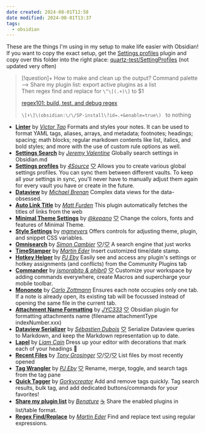 ```yaml
---
date created: 2024-08-01T12:58
date modified: 2024-08-01T13:37
tags:
  - obsidian
---
```


These are the things I'm using in my setup to make life easier with Obsidian! If you want to copy the exact setup, get the [Settings profiles](https://obsidian.md/plugins?id=settings-profiles) plugin and copy over this folder into the right place: [quartz-test/SettingProfiles](https://github.com/fanteastick/quartz-test/tree/v4/SettingProfiles/) (not updated very often)

> [!question]+ How to make and clean up the output?
> Command palette --> Share my plugin list: export active plugins as a list  
> Then regex find and replace for `\^\[(.+)\]` to $1
> 
> [regex101: build, test, and debug regex](https://regex101.com/) 
> 
> `\[⬇️\]\(obsidian:\/\/SP-install\?id=.+&enable=true\) ` to nothing

-  [**Linter**](https://obsidian.md/plugins?id=obsidian-linter) by [*Victor Tao*](https://github.com/platers) Formats and styles your notes. It can be used to format YAML tags, aliases, arrays, and metadata; footnotes; headings; spacing; math blocks; regular markdown contents like list, italics, and bold styles; and more with the use of custom rule options as well.
-  [**Settings Search**](https://obsidian.md/plugins?id=settings-search) by [*Jeremy Valentine*](https://github.com/valentine195) Globally search settings in Obsidian.md
-  [**Settings profiles**](https://obsidian.md/plugins?id=settings-profiles) by [*4Source*](https://github.com/4Source) [♡](https://www.buymeacoffee.com/4Source) Allows you to create various global settings profiles. You can sync them between different vaults. To keep all your settings in sync, you'll never have to manually adjust them again for every vault you have or create in the future.
-  [**Dataview**](https://obsidian.md/plugins?id=dataview) by [*Michael Brenan*](https://github.com/blacksmithgu) Complex data views for the data-obsessed.
-  [**Auto Link Title**](https://obsidian.md/plugins?id=obsidian-auto-link-title) by [*Matt Furden*](https://github.com/zolrath) This plugin automatically fetches the titles of links from the web
-  [**Minimal Theme Settings**](https://obsidian.md/plugins?id=obsidian-minimal-settings) by [*@kepano*](https://www.twitter.com/kepano) [♡](https://www.buymeacoffee.com/kepano) Change the colors, fonts and features of Minimal Theme.
-  [**Style Settings**](https://obsidian.md/plugins?id=obsidian-style-settings) by [*mgmeyers*](https://github.com/mgmeyers/obsidian-style-settings) Offers controls for adjusting theme, plugin, and snippet CSS variables.
-  [**Omnisearch**](https://obsidian.md/plugins?id=omnisearch) by [*Simon Cambier*](https://github.com/scambier/obsidian-omnisearch) [♡](https://github.com/sponsors/scambier)/[♡](https://ko-fi.com/scambier) A search engine that just works
-  [**TimeStamper**](https://obsidian.md/plugins?id=obsidian-timestamper) by [*Martin Eder*](https://www.gruware.org) Insert customized time/date stamp.
-  [**Hotkey Helper**](https://obsidian.md/plugins?id=hotkey-helper) by [*PJ Eby*](https://github.com/pjeby) Easily see and access any plugin's settings or hotkey assignments (and conflicts) from the Community Plugins tab
-  [**Commander**](https://obsidian.md/plugins?id=cmdr) by [*jsmorabito & phibr0*](https://github.com/phibr0) [♡](https://ko-fi.com/phibr0) Customize your workspace by adding commands everywhere, create Macros and supercharge your mobile toolbar.
-  [**Mononote**](https://obsidian.md/plugins?id=mononote) by [*Carlo Zottmann*](https://github.com/czottmann) Ensures each note occupies only one tab. If a note is already open, its existing tab will be focussed instead of opening the same file in the current tab.
-  [**Attachment Name Formatting**](https://obsidian.md/plugins?id=obsidian-attachment-name-formatting) by [*JYC333*](https://github.com/JYC333/obsidian-attachment-name-formatting) [♡](https://ko-fi.com/G2G7RXRRO) Obsidian plugin for formatting attachments name (filename attachmentType indexNumber.xxx)
-  [**Dataview Serializer**](https://obsidian.md/plugins?id=dataview-serializer) by [*Sébastien Dubois*](https://dsebastien.net) [♡](https://www.buymeacoffee.com/dsebastien) Serialize Dataview queries to Markdown, and keep the Markdown representation up to date.
-  [**Lapel**](https://obsidian.md/plugins?id=lapel) by [*Liam Cain*](https://github.com/liamcain/) Dress up your editor with decorations that mark each of your headings 🤵
-  [**Recent Files**](https://obsidian.md/plugins?id=recent-files-obsidian) by [*Tony Grosinger*](https://grosinger.net) [♡](https://github.com/sponsors/tgrosinger)/[♡](https://buymeacoffee.com/tgrosinger)/[♡](https://paypal.me/tgrosinger) List files by most recently opened
-  [**Tag Wrangler**](https://obsidian.md/plugins?id=tag-wrangler) by [*PJ Eby*](https://github.com/pjeby) [♡](https://dirtsimple.org/tips/tag-wrangler) Rename, merge, toggle, and search tags from the tag pane
-  [**Quick Tagger**](https://obsidian.md/plugins?id=quick-tagger) by [*Gorkycreator*](https://warneranimation.com/) Add and remove tags quickly. Tag search results, bulk tag, and add dedicated buttons/commands for your favorites!
-  [**Share my plugin list**](https://obsidian.md/plugins?id=share-my-plugin-list) by [*Benature*](https://github.com/Benature) [☕️](https://www.buymeacoffee.com/benature) Share the enabled plugins in list/table format.
-  [**Regex Find/Replace**](https://obsidian.md/plugins?id=obsidian-regex-replace) by [*Martin Eder*](https://www.gruware.org) Find and replace text using regular expressions.

